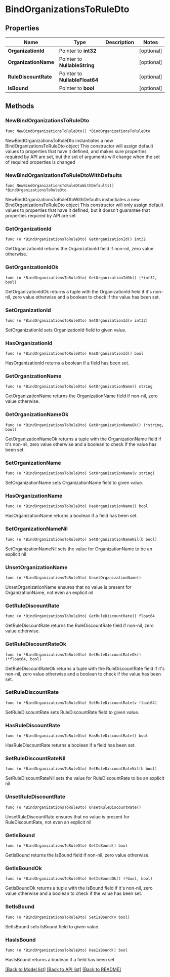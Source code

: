 # BindOrganizationsToRuleDto

## Properties

Name | Type | Description | Notes
------------ | ------------- | ------------- | -------------
**OrganizationId** | Pointer to **int32** |  | [optional] 
**OrganizationName** | Pointer to **NullableString** |  | [optional] 
**RuleDiscountRate** | Pointer to **NullableFloat64** |  | [optional] 
**IsBound** | Pointer to **bool** |  | [optional] 

## Methods

### NewBindOrganizationsToRuleDto

`func NewBindOrganizationsToRuleDto() *BindOrganizationsToRuleDto`

NewBindOrganizationsToRuleDto instantiates a new BindOrganizationsToRuleDto object
This constructor will assign default values to properties that have it defined,
and makes sure properties required by API are set, but the set of arguments
will change when the set of required properties is changed

### NewBindOrganizationsToRuleDtoWithDefaults

`func NewBindOrganizationsToRuleDtoWithDefaults() *BindOrganizationsToRuleDto`

NewBindOrganizationsToRuleDtoWithDefaults instantiates a new BindOrganizationsToRuleDto object
This constructor will only assign default values to properties that have it defined,
but it doesn't guarantee that properties required by API are set

### GetOrganizationId

`func (o *BindOrganizationsToRuleDto) GetOrganizationId() int32`

GetOrganizationId returns the OrganizationId field if non-nil, zero value otherwise.

### GetOrganizationIdOk

`func (o *BindOrganizationsToRuleDto) GetOrganizationIdOk() (*int32, bool)`

GetOrganizationIdOk returns a tuple with the OrganizationId field if it's non-nil, zero value otherwise
and a boolean to check if the value has been set.

### SetOrganizationId

`func (o *BindOrganizationsToRuleDto) SetOrganizationId(v int32)`

SetOrganizationId sets OrganizationId field to given value.

### HasOrganizationId

`func (o *BindOrganizationsToRuleDto) HasOrganizationId() bool`

HasOrganizationId returns a boolean if a field has been set.

### GetOrganizationName

`func (o *BindOrganizationsToRuleDto) GetOrganizationName() string`

GetOrganizationName returns the OrganizationName field if non-nil, zero value otherwise.

### GetOrganizationNameOk

`func (o *BindOrganizationsToRuleDto) GetOrganizationNameOk() (*string, bool)`

GetOrganizationNameOk returns a tuple with the OrganizationName field if it's non-nil, zero value otherwise
and a boolean to check if the value has been set.

### SetOrganizationName

`func (o *BindOrganizationsToRuleDto) SetOrganizationName(v string)`

SetOrganizationName sets OrganizationName field to given value.

### HasOrganizationName

`func (o *BindOrganizationsToRuleDto) HasOrganizationName() bool`

HasOrganizationName returns a boolean if a field has been set.

### SetOrganizationNameNil

`func (o *BindOrganizationsToRuleDto) SetOrganizationNameNil(b bool)`

 SetOrganizationNameNil sets the value for OrganizationName to be an explicit nil

### UnsetOrganizationName
`func (o *BindOrganizationsToRuleDto) UnsetOrganizationName()`

UnsetOrganizationName ensures that no value is present for OrganizationName, not even an explicit nil
### GetRuleDiscountRate

`func (o *BindOrganizationsToRuleDto) GetRuleDiscountRate() float64`

GetRuleDiscountRate returns the RuleDiscountRate field if non-nil, zero value otherwise.

### GetRuleDiscountRateOk

`func (o *BindOrganizationsToRuleDto) GetRuleDiscountRateOk() (*float64, bool)`

GetRuleDiscountRateOk returns a tuple with the RuleDiscountRate field if it's non-nil, zero value otherwise
and a boolean to check if the value has been set.

### SetRuleDiscountRate

`func (o *BindOrganizationsToRuleDto) SetRuleDiscountRate(v float64)`

SetRuleDiscountRate sets RuleDiscountRate field to given value.

### HasRuleDiscountRate

`func (o *BindOrganizationsToRuleDto) HasRuleDiscountRate() bool`

HasRuleDiscountRate returns a boolean if a field has been set.

### SetRuleDiscountRateNil

`func (o *BindOrganizationsToRuleDto) SetRuleDiscountRateNil(b bool)`

 SetRuleDiscountRateNil sets the value for RuleDiscountRate to be an explicit nil

### UnsetRuleDiscountRate
`func (o *BindOrganizationsToRuleDto) UnsetRuleDiscountRate()`

UnsetRuleDiscountRate ensures that no value is present for RuleDiscountRate, not even an explicit nil
### GetIsBound

`func (o *BindOrganizationsToRuleDto) GetIsBound() bool`

GetIsBound returns the IsBound field if non-nil, zero value otherwise.

### GetIsBoundOk

`func (o *BindOrganizationsToRuleDto) GetIsBoundOk() (*bool, bool)`

GetIsBoundOk returns a tuple with the IsBound field if it's non-nil, zero value otherwise
and a boolean to check if the value has been set.

### SetIsBound

`func (o *BindOrganizationsToRuleDto) SetIsBound(v bool)`

SetIsBound sets IsBound field to given value.

### HasIsBound

`func (o *BindOrganizationsToRuleDto) HasIsBound() bool`

HasIsBound returns a boolean if a field has been set.


[[Back to Model list]](../README.md#documentation-for-models) [[Back to API list]](../README.md#documentation-for-api-endpoints) [[Back to README]](../README.md)


